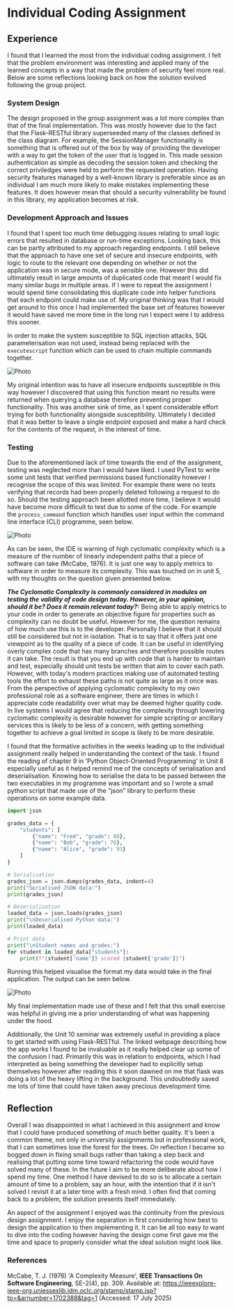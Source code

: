 # Individual Coding Assignment

## Experience
I found that I learned the most from the individual coding assignment. I felt that the problem environment was interesting and applied many of the learned concepts in a way that made the problem of security feel more real. Below are some reflections looking back on how the solution evolved following the group project.

### System Design
The design proposed in the group assignment was a lot more complex than that of the final implementation. This was mostly however due to the fact that the Flask-RESTful library superseeded many of the classes defined in the class diagram. For example, the SessionManager functionality is something that is offered out of the box by way of providing the developer with a way to get the token of the user that is logged in. This made session authentication as simple as decoding the session token and checking the correct priviledges were held to perform the requested operation. Having security features managed by a well-known library is preferable since as an individual I am much more likely to make mistakes implementing these features. It does however mean that should a security vulnerability be found in this library, my application becomes at risk.

### Development Approach and Issues
I found that I spent too much time debugging issues relating to small logic errors that resulted in database or run-time exceptions. Looking back, this can be partly attributed to my approach regarding endpoints. I still believe that the approach to have one set of secure and insecure endpoints, with logic to route to the relevant one depending on whether or not the application was in secure mode, was a sensible one. However this did ultimately result in large amounts of duplicated code that meant I would fix many similar bugs in multiple areas. If I were to repeat the assignment I would spend time consolidating this duplicate code into helper functions that each endpoint could make use of. My original thinking was that I would get around to this once I had implemented the base set of features however it would have saved me more time in the long run I expect were I to address this sooner.

In order to make the system susceptible to SQL injection attacks, SQL parameterisation was not used, instead being replaced with the `executescript` function which can be used to chain multiple commands together.

![Photo](./media/sql_injection.png "Susceptible to SQL Injection")

My original intention was to have all insecure endpoints susceptible in this way however I discovered that using this function meant no results were returned when querying a database therefore preventing proper functionality. This was another sink of time, as I spent considerable effort trying for both functionality alongside susceptibility. Ultimately I decided that it was better to leave a single endpoint exposed and make a hard check for the contents of the request, in the interest of time.

### Testing
Due to the aforementioned lack of time towards the end of the assignment, testing was neglected more than I would have liked. I used PyTest to write some unit tests that verified permissions based functionality however I recognise the scope of this was limited. For example there were no tests verifying that records had been properly deleted following a request to do so. Should the testing approach been allotted more time, I believe it would have become more difficult to test due to some of the code. For example the `process_command` function which handles user input within the command line interface (CLI) programme, seen below.

![Photo](./media/cyclomatic_complexity.png "IDE warning of high cyclomatic complexity")

As can be seen, the IDE is warning of high cyclomatic complexity which is a measure of the number of linearly independent paths that a piece of software can take (McCabe, 1976). It is just one way to apply metrics to software in order to measure its complexity. This was touched on in unit 5, with my thoughts on the question given presented below.

**_The Cyclomatic Complexity is commonly considered in modules on testing the validity of code design today. However, in your opinion, should it be? Does it remain relevant today?:_**  Being able to apply metrics to your code in order to generate an objective figure for properties such as complexity can no doubt be useful. However for me, the question remains of how much use this is to the developer. Personally I believe that it should still be considered but not in isolation. That is to say that it offers just one viewpoint as to the quality of a piece of code. It can be useful in identifying overly complex code that has many branches and therefore possible routes it can take. The result is that you end up with code that is harder to maintain and test, especially should unit tests be written that aim to cover each path. However, with today's modern practices making use of automated testing tools the effort to exhaust these paths is not quite as large as it once was.
From the perspective of applying cyclomatic complexity to my own professional role as a software engineer, there are times in which I appreciate code readability over what may be deemed higher quality code. In live systems I would agree that reducing the complexity through lowering cyclomatic complexity is desirable however for simple scripting or ancillary services this is likely to be less of a concern, with getting something together to achieve a goal limited in scope is likely to be more desirable.

I found that the formative activities in the weeks leading up to the individual assignment really helped in understanding the context of the task. I found the reading of chapter 9 in 'Python Object-Oriented Programming' in Unit 8 especially useful as it helped remind me of the concepts of serialisation and deserialisation. Knowing how to serialise the data to be passed between the two executables in my programme was important and so I wrote a small python script that made use of the "json" library to perform these operations on some example data.

```python
import json

grades_data = {
    "students": [
        {"name": "Fred", "grade": 88},
        {"name": "Bob", "grade": 76},
        {"name": "Alice", "grade": 93}
    ]
}

# Serialisation
grades_json = json.dumps(grades_data, indent=4)
print("Serialised JSON data:")
print(grades_json)

# Deserialisation
loaded_data = json.loads(grades_json)
print("\nDeserialised Python data:")
print(loaded_data)

# Print data
print("\nStudent names and grades:")
for student in loaded_data["students"]:
    print(f"{student['name']} scored {student['grade']}")
```

Running this helped visualise the format my data would take in the final application. The output can be seen below.

![Photo](./media/serialisation.png "Serialisation and deserialisation of data")

My final implementation made use of these and I felt that this small exercise was helpful in giving me a prior understanding of what was happening under the hood.

Additionally, the Unit 10 seminar was extremely useful in providing a place to get started with using Flask-RESTful. The linked webpage describing how the app works I found to be invaluable as it really helped clear up some of the confusion I had. Primarily this was in relation to endpoints, which I had interpreted as being something the developer had to explicitly setup themselves however after reading this it soon dawned on me that flask was doing a lot of the heavy lifting in the background. This undoubtedly saved me lots of time that could have taken away precious development time.

## Reflection
Overall I was disappointed in what I achieved in this assignment and know that I could have produced something of much better quality. It's been a common theme, not only in university assignments but in professional work, that I can sometimes lose the forest for the trees. On reflection I became so bogged down in fixing small bugs rather than taking a step back and realising that putting some time toward refactoring the code would have solved many of these. In the future I aim to be more deliberate about how I spend my time. One method I have devised to do so is to allocate a certain amount of time to a problem, say an hour, with the intention that if it isn't solved I revisit it at a later time with a fresh mind. I often find that coming back to a problem, the solution presents itself immediately.

An aspect of the assignment I enjoyed was the continuity from the previous design assignment. I enjoy the separation in first considering how best to design the application to then implementing it. It can be all too easy to want to dive into the coding however having the design come first gave me the time and space to properly consider what the ideal solution might look like.

### References
McCabe, T. J. (1976) 'A Complexity Measure', **IEEE Transactions On Software Engineering**, SE-2(4), pp. 309. Available at: https://ieeexplore-ieee-org.uniessexlib.idm.oclc.org/stamp/stamp.jsp?tp=&arnumber=1702388&tag=1 (Accessed: 17 July 2025)